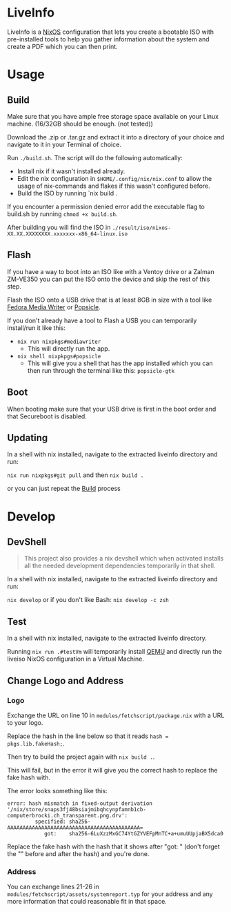 # LiveInfo

LiveInfo is a [NixOS](https://nixos.org/) configuration that lets you create a bootable ISO with pre-installed tools to help you gather information about the system and create a PDF which you can then print.

# Usage

## Build

Make sure that you have ample free storage space available on your Linux machine. (16/32GB should be enough. (not tested))

Download the .zip or .tar.gz and extract it into a directory of your choice and navigate to it in your Terminal of choice.

Run `./build.sh`.
The script will do the following automatically:
- Install nix if it wasn't installed already.
- Edit the nix configuration in `$HOME/.config/nix/nix.conf` to allow the usage of nix-commands and flakes if this wasn't configured before.
- Build the ISO by running `nix build .

If you encounter a permission denied error add the executable flag to build.sh by running `chmod +x build.sh`.

After building you will find the ISO in `./result/iso/nixos-XX.XX.XXXXXXXX.xxxxxxx-x86_64-linux.iso`

## Flash

If you have a way to boot into an ISO like with a Ventoy drive or a Zalman ZM-VE350 you can put the ISO onto the device and skip the rest of this step.

Flash the ISO onto a USB drive that is at least 8GB in size with a tool like [Fedora Media Writer](https://github.com/FedoraQt/MediaWriter) or [Popsicle](https://github.com/pop-os/popsicle).

If you don't already have a tool to Flash a USB you can temporarily install/run it like this:
- `nix run nixpkgs#mediawriter`
	- This will directly run the app.
- `nix shell nixpkpgs#popsicle`
	- This will give you a shell that has the app installed which you can then run through the terminal like this: `popsicle-gtk`

## Boot

When booting make sure that your USB drive is first in the boot order and that Secureboot is disabled.

## Updating

In a shell with nix installed, navigate to the extracted liveinfo directory and run:

`nix run nixpkgs#git pull` and then `nix build .`

or you can just repeat the [Build](#build) process

# Develop

## DevShell

> This project also provides a nix devshell which when activated installs all the needed development dependencies temporarily in that shell.

In a shell with nix installed, navigate to the extracted liveinfo directory and run:

`nix develop` or if you don't like Bash: `nix develop -c zsh`

## Test

In a shell with nix installed, navigate to the extracted liveinfo directory.

Running `nix run .#testVm` will temporarily install [QEMU](https://www.qemu.org/) and directly run the liveiso NixOS configuration in a Virtual Machine.

## Change Logo and Address

### Logo

Exchange the URL on line 10 in `modules/fetchscript/package.nix` with a URL to your logo.

Replace the hash in the line below so that it reads `hash = pkgs.lib.fakeHash;`.

Then try to build the project again with `nix build .`.

This will fail, but in the error it will give you the correct hash to replace the fake hash with.

The error looks something like this:

```
error: hash mismatch in fixed-output derivation '/nix/store/snaps3fj48bsiajmibqhcynpfamnb1cb-computerbrocki.ch_transparent.png.drv':
         specified: sha256-AAAAAAAAAAAAAAAAAAAAAAAAAAAAAAAAAAAAAAAAAAA=
            got:    sha256-6LuXzzMxGC74YtGZYVEFpMnTC+a+umuUUpjaBX5dca0
```

Replace the fake hash with the hash that it shows after "got: " (don't forget the "" before and after the hash) and you're done.

### Address

You can exchange lines 21-26 in `modules/fetchscript/assets/systemreport.typ` for your address and any more information that could reasonable fit in that space.

